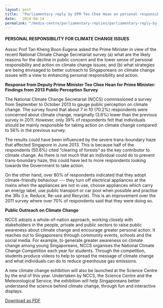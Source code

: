 ```yaml
---
layout: post
title:  "Parliamentary reply by DPM Teo Chee Hean on personal responsibility for climate changes"
date:   2014-04-14
permalink: "/media-centre/parliamentary-replies/parliamentary-reply-by-dpm-teo-chee-hean-on-personal-responsibility-for-climate-changes"
---
```


#### **PERSONAL RESPONSIBILITY FOR CLIMATE CHANGE ISSUES**

Assoc Prof Tan Kheng Boon Eugene asked the Prime Minister in view of the recent National Climate Change Secretariat survey (a) what are the likely reasons for the decline in public concern and the lower sense of personal responsibility and action on climate change issues; and (b) what strategies are being envisaged to better outreach to Singaporeans on climate change issues with a view to enhancing personal responsibility and action.

**Response from Deputy Prime Minister Teo Chee Hean for Prime Minister:
Findings from 2013 Public Perception Survey**

The National Climate Change Secretariat (NCCS) commissioned a survey from September to October 2013 to gauge public perception on climate change. The survey found that about 7 in 10 (70.2%) respondents were concerned about climate change, marginally (3.6%) lower than the previous survey in 2011. However, only 39% of respondents felt that individuals should be mainly responsible for taking action on climate change compared to 56% in the previous survey.

The results could have been influenced by the severe trans-boundary haze that affected Singapore in June 2013. This is because half of the respondents (50.6%) cited “clearing of forests” as the key contributor to climate change. As there is not much that an individual could do to prevent trans-boundary haze, this could have led to more respondents looking towards the Government to take action.

On the other hand, over 80% of respondents indicated that they adopt climate-friendly behaviour --- they turn off electrical appliances at the mains when the appliances are not in use, choose appliances which carry an energy label, use public transport or car pool when possible and practise the 3Rs (i.e. Reduce, Re-use and Recycle). This is an improvement over the 2011 survey where over 70% of respondents said that they were doing so.

**Public Outreach on Climate Change**

NCCS adopts a whole-of-nation approach, working closely with stakeholders in the people, private and public sectors to raise public awareness about climate change and encourage greater personal action. It reaches out to Singaporeans through community events, schools and the social media. For example, to generate greater awareness on climate change among young Singaporeans, NCCS organises the National Climate Change Competition each year for students. Through the competition, students produce videos to help to spread the message of climate change and what individuals can do to reduce greenhouse gas emissions.

A new climate change exhibition will also be launched at the Science Centre by the end of this year. Undertaken by NCCS, the Science Centre and the Meteorological Service, the exhibition will help Singaporeans better understand the science behind climate change, through fun and interactive displays.

[Download as PDF](https://github.com/isomerpages/isomerpages-stratgroup/raw/master/images/parliamentary%20files/parliamentary-reply-by-dpm-teo-chee-hean-on-personal-responsibility-for-climate-changes.pdf)
